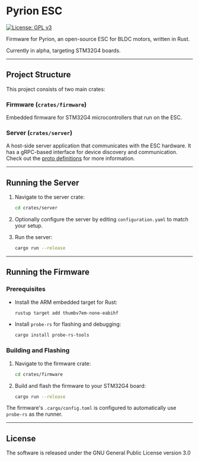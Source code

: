 # Pyrion ESC

[![License: GPL v3](https://img.shields.io/badge/License-GPLv3-blue.svg)](https://www.gnu.org/licenses/gpl-3.0.html)

Firmware for Pyrion, an open-source ESC for BLDC motors, written in Rust.

Currently in alpha, targeting STM32G4 boards.

---

## Project Structure

This project consists of two main crates:

### Firmware (`crates/firmware`)

Embedded firmware for STM32G4 microcontrollers that run on the ESC.

### Server (`crates/server`)

A host-side server application that communicates with the ESC hardware. It has a gRPC-based interface for device
discovery and communication. Check out the [proto definitions](https://github.com/UnoPromilo/pyrion-proto) for more
information.

---

## Running the Server

1. Navigate to the server crate:
   ```bash
   cd crates/server
   ```

2. Optionally configure the server by editing `configuration.yaml` to match your setup.

3. Run the server:
   ```bash
   cargo run --release
   ```

---

## Running the Firmware

### Prerequisites

- Install the ARM embedded target for Rust:
  ```bash
  rustup target add thumbv7em-none-eabihf
  ```

- Install `probe-rs` for flashing and debugging:
  ```bash
  cargo install probe-rs-tools
  ```

### Building and Flashing

1. Navigate to the firmware crate:
   ```bash
   cd crates/firmware
   ```

2. Build and flash the firmware to your STM32G4 board:
   ```bash
   cargo run --release
   ```

The firmware's `.cargo/config.toml` is configured to automatically use `probe-rs` as the runner.

---

## License

The software is released under the GNU General Public License version 3.0